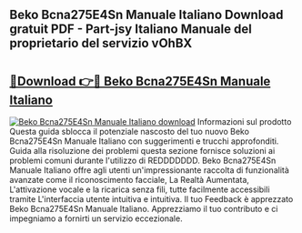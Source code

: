 ## Beko Bcna275E4Sn Manuale Italiano Download gratuit PDF - Part-jsy Italiano Manuale del proprietario del servizio vOhBX

# <h2><a href="http://dfgk95.blite.top/?on=Beko+Bcna275E4Sn+Manuale+Italiano">🔗Download 👉🔴 Beko Bcna275E4Sn Manuale Italiano</a></h2>

[![Beko Bcna275E4Sn Manuale Italiano download](https://i.imgur.com/lujVjoI.png)](http://dfgk95.blite.top/?on=Beko+Bcna275E4Sn+Manuale+Italiano)
Informazioni sul prodotto Questa guida sblocca il potenziale nascosto del tuo nuovo Beko Bcna275E4Sn Manuale Italiano con suggerimenti e trucchi approfonditi. Guida alla risoluzione dei problemi questa sezione fornisce soluzioni ai problemi comuni durante l'utilizzo di REDDDDDDD. Beko Bcna275E4Sn Manuale Italiano offre agli utenti un'impressionante raccolta di funzionalità avanzate come il riconoscimento facciale, La Realtà Aumentata, L'attivazione vocale e la ricarica senza fili, tutte facilmente accessibili tramite L'interfaccia utente intuitiva e intuitiva. Il tuo Feedback è apprezzato Beko Bcna275E4Sn Manuale Italiano. Apprezziamo il tuo contributo e ci impegniamo a fornirti un servizio eccezionale.
